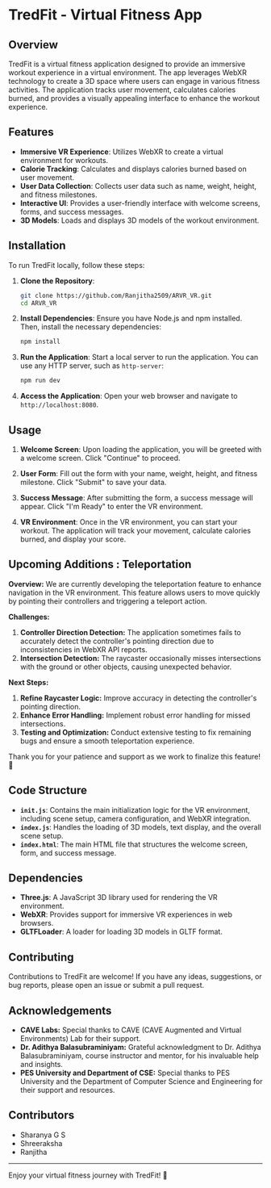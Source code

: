 # TredFit - Virtual Fitness App

## Overview

TredFit is a virtual fitness application designed to provide an immersive workout experience in a virtual environment. The app leverages WebXR technology to create a 3D space where users can engage in various fitness activities. The application tracks user movement, calculates calories burned, and provides a visually appealing interface to enhance the workout experience.

## Features

- **Immersive VR Experience**: Utilizes WebXR to create a virtual environment for workouts.
- **Calorie Tracking**: Calculates and displays calories burned based on user movement.
- **User Data Collection**: Collects user data such as name, weight, height, and fitness milestones.
- **Interactive UI**: Provides a user-friendly interface with welcome screens, forms, and success messages.
- **3D Models**: Loads and displays 3D models of the workout environment.

## Installation

To run TredFit locally, follow these steps:

1. **Clone the Repository**:
   ```bash
   git clone https://github.com/Ranjitha2509/ARVR_VR.git
   cd ARVR_VR
   ```

2. **Install Dependencies**:
   Ensure you have Node.js and npm installed. Then, install the necessary dependencies:
   ```bash
   npm install
   ```

3. **Run the Application**:
   Start a local server to run the application. You can use any HTTP server, such as `http-server`:
   ```bash
   npm run dev
   ```

4. **Access the Application**:
   Open your web browser and navigate to `http://localhost:8080`.

## Usage

1. **Welcome Screen**:
   Upon loading the application, you will be greeted with a welcome screen. Click "Continue" to proceed.

2. **User Form**:
   Fill out the form with your name, weight, height, and fitness milestone. Click "Submit" to save your data.

3. **Success Message**:
   After submitting the form, a success message will appear. Click "I'm Ready" to enter the VR environment.

4. **VR Environment**:
   Once in the VR environment, you can start your workout. The application will track your movement, calculate calories burned, and display your score.

## Upcoming Additions : Teleportation
**Overview:**
We are currently developing the teleportation feature to enhance navigation in the VR environment. This feature allows users to move quickly by pointing their controllers and triggering a teleport action.

**Challenges:**
1. **Controller Direction Detection:** The application sometimes fails to accurately detect the controller's pointing direction due to inconsistencies in WebXR API reports.
2. **Intersection Detection:** The raycaster occasionally misses intersections with the ground or other objects, causing unexpected behavior.

**Next Steps:**
1. **Refine Raycaster Logic:** Improve accuracy in detecting the controller's pointing direction.
2. **Enhance Error Handling:** Implement robust error handling for missed intersections.
3. **Testing and Optimization:** Conduct extensive testing to fix remaining bugs and ensure a smooth teleportation experience.

Thank you for your patience and support as we work to finalize this feature! 🚀

## Code Structure

- **`init.js`**: Contains the main initialization logic for the VR environment, including scene setup, camera configuration, and WebXR integration.
- **`index.js`**: Handles the loading of 3D models, text display, and the overall scene setup.
- **`index.html`**: The main HTML file that structures the welcome screen, form, and success message.

## Dependencies

- **Three.js**: A JavaScript 3D library used for rendering the VR environment.
- **WebXR**: Provides support for immersive VR experiences in web browsers.
- **GLTFLoader**: A loader for loading 3D models in GLTF format.

## Contributing

Contributions to TredFit are welcome! If you have any ideas, suggestions, or bug reports, please open an issue or submit a pull request.

## Acknowledgements

- **CAVE Labs:** Special thanks to CAVE (CAVE Augmented and Virtual Environments) Lab for their support.
- **Dr. Adithya Balasubraminiyam:** Grateful acknowledgment to Dr. Adithya Balasubraminiyam, course instructor and mentor, for his invaluable help and insights.
- **PES University and Department of CSE:** Special thanks to PES University and the Department of Computer Science and Engineering for their support and resources.

## Contributors

- Sharanya G S
- Shreeraksha 
- Ranjitha

---

Enjoy your virtual fitness journey with TredFit! 🚀
